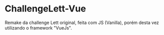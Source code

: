 # ChallengeLett-Vue
 Remake da challenge Lett original, feita com JS (Vanilla), porém desta vez utilizando o framework "VueJs".
